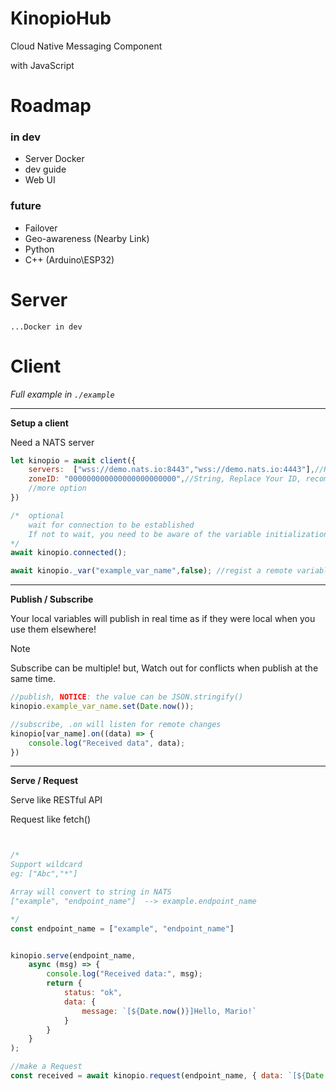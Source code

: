 # KinopioHub
Cloud Native Messaging Component

with JavaScript

# Roadmap

### in dev

- Server Docker 
- dev guide
- Web UI

### future

- Failover
- Geo-awareness (Nearby Link)
- Python
- C++ (Arduino\ESP32)


# Server

`...Docker in dev`

# Client

*Full example in `./example`*

------

**Setup a client**

Need a NATS server

```js
let kinopio = await client({
    servers:  ["wss://demo.nats.io:8443","wss://demo.nats.io:4443"],//Replace Your NATS Server
    zoneID: "000000000000000000000000",//String, Replace Your ID, recommend nanoid()
    //more option
})

/*	optional
	wait for connection to be established
	If not to wait, you need to be aware of the variable initialization time point
*/
await kinopio.connected(); 

await kinopio._var("example_var_name",false); //regist a remote variable
```

------

**Publish / Subscribe**

Your local variables will publish in real time
as if they were local when you use them elsewhere!

> [!NOTE]
>
> Subscribe can be multiple! but, Watch out for conflicts when publish at the same time.

```js
//publish, NOTICE: the value can be JSON.stringify()
kinopio.example_var_name.set(Date.now());

//subscribe, .on will listen for remote changes
kinopio[var_name].on((data) => {
    console.log("Received data", data);
})

```

------

**Serve / Request**

Serve like RESTful API

Request like fetch()

```js


/*
Support wildcard
eg: ["Abc","*"]

Array will convert to string in NATS
["example", "endpoint_name"]  --> example.endpoint_name

*/
const endpoint_name = ["example", "endpoint_name"] 


kinopio.serve(endpoint_name,
    async (msg) => {
        console.log("Received data:", msg);
        return {
            status: "ok",
            data: {
                message: `[${Date.now()}]Hello, Mario!`
            }
        }
    }
);

//make a Request
const received = await kinopio.request(endpoint_name, { data: `[${Date.now()}]Hello, Princess!` }); 

```


